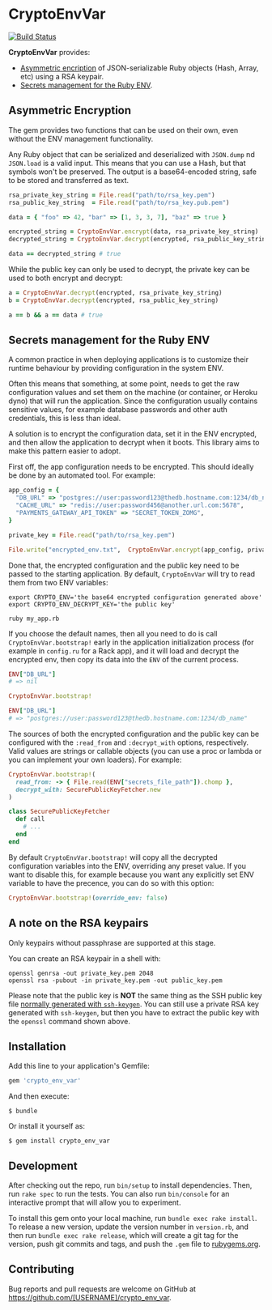 # CryptoEnvVar

[![Build Status](https://travis-ci.org/deliveroo/crypto_env_var.svg?branch=master)](https://travis-ci.org/deliveroo/crypto_env_var)

**CryptoEnvVar** provides:

* [Asymmetric encription](#asymmetric-encryption) of JSON-serializable Ruby objects (Hash, Array, etc) using a RSA keypair.
* [Secrets management for the Ruby ENV](#secrets-management-for-the-ruby-env).

## Asymmetric Encryption

The gem provides two functions that can be used on their own, even without the ENV management functionality.

Any Ruby object that can be serialized and deserialized with `JSON.dump` nd `JSON.load` is a valid input. This means that you can use a Hash, but that symbols won't be preserved. The output is a base64-encoded string, safe to be stored and transferred as text.

```ruby
rsa_private_key_string = File.read("path/to/rsa_key.pem")
rsa_public_key_string  = File.read("path/to/rsa_key.pub.pem")

data = { "foo" => 42, "bar" => [1, 3, 3, 7], "baz" => true }

encrypted_string = CryptoEnvVar.encrypt(data, rsa_private_key_string)
decrypted_string = CryptoEnvVar.decrypt(encrypted, rsa_public_key_string)

data == decrypted_string # true
```

While the public key can only be used to decrypt, the private key can be used to both encrypt and decrypt:

```ruby
a = CryptoEnvVar.decrypt(encrypted, rsa_private_key_string)
b = CryptoEnvVar.decrypt(encrypted, rsa_public_key_string)

a == b && a == data # true
```

## Secrets management for the Ruby ENV

A common practice in when deploying applications is to customize their runtime behaviour by providing configuration in the system ENV.

Often this means that something, at some point, needs to get the raw configuration values and set them on the machine (or container, or Heroku dyno) that will run the application. Since the configuration usually contains sensitive values, for example database passwords and other auth credentials, this is less than ideal.

A solution is to encrypt the configuration data, set it in the ENV encrypted, and then allow the application to decrypt when it boots. This library aims to make this pattern easier to adopt.

First off, the app configuration needs to be encrypted. This should ideally be done by an automated tool. For example:

```ruby
app_config = {
  "DB_URL" => "postgres://user:password123@thedb.hostname.com:1234/db_name",
  "CACHE_URL" => "redis://user:password456@another.url.com:5678",
  "PAYMENTS_GATEWAY_API_TOKEN" => "SECRET_TOKEN_ZOMG",
}

private_key = File.read("path/to/rsa_key.pem")

File.write("encrypted_env.txt",  CryptoEnvVar.encrypt(app_config, private_key))
```

Done that, the encrypted configuration and the public key need to be passed to the starting application. By default, `CryptoEnvVar` will try to read them from two ENV variables:

```
export CRYPTO_ENV='the base64 encrypted configuration generated above'
export CRYPTO_ENV_DECRYPT_KEY='the public key'

ruby my_app.rb
```

If you choose the default names, then all you need to do is call `CryptoEnvVar.bootstrap!` early in the application initialization process (for example in `config.ru` for a Rack app), and it will load and decrypt the encrypted env, then copy its data into the `ENV` of the current process.

```ruby
ENV["DB_URL"]
# => nil

CryptoEnvVar.bootstrap!

ENV["DB_URL"]
# => "postgres://user:password123@thedb.hostname.com:1234/db_name"
```


The sources of both the encrypted configuration and the public key can be configured with the `:read_from` and `:decrypt_with` options, respectively. Valid values are strings or callable objects (you can use a proc or lambda or you can implement your own loaders). For example:

```ruby
CryptoEnvVar.bootstrap!(
  read_from: -> { File.read(ENV["secrets_file_path"]).chomp },
  decrypt_with: SecurePublicKeyFetcher.new
)

class SecurePublicKeyFetcher
  def call
    # ...
  end
end
```


By default `CryptoEnvVar.bootstrap!` will copy all the decrypted configuration variables into the ENV, overriding any preset value. If you want to disable this, for example because you want any explicitly set ENV variable to have the precence, you can do so with this option:

```ruby
CryptoEnvVar.bootstrap!(override_env: false)
```


## A note on the RSA keypairs

Only keypairs without passphrase are supported at this stage.

You can create an RSA keypair in a shell with:

```
openssl genrsa -out private_key.pem 2048
openssl rsa -pubout -in private_key.pem -out public_key.pem
```

Please note that the public key is **NOT** the same thing as the SSH public key file [normally generated with `ssh-keygen`](https://help.github.com/articles/generating-a-new-ssh-key-and-adding-it-to-the-ssh-agent/). You can still use a private RSA key generated with `ssh-keygen`, but then you have to extract the public key with the `openssl` command shown above.


## Installation

Add this line to your application's Gemfile:

```ruby
gem 'crypto_env_var'
```

And then execute:

    $ bundle

Or install it yourself as:

    $ gem install crypto_env_var


## Development

After checking out the repo, run `bin/setup` to install dependencies. Then, run `rake spec` to run the tests. You can also run `bin/console` for an interactive prompt that will allow you to experiment.

To install this gem onto your local machine, run `bundle exec rake install`. To release a new version, update the version number in `version.rb`, and then run `bundle exec rake release`, which will create a git tag for the version, push git commits and tags, and push the `.gem` file to [rubygems.org](https://rubygems.org).

## Contributing

Bug reports and pull requests are welcome on GitHub at https://github.com/[USERNAME]/crypto_env_var.
